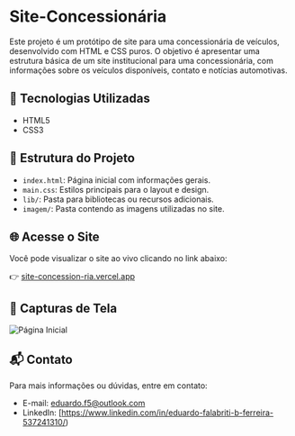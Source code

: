 # Site-Concessionária

Este projeto é um protótipo de site para uma concessionária de veículos, desenvolvido com HTML e CSS puros. O objetivo é apresentar uma estrutura básica de um site institucional para uma concessionária, com informações sobre os veículos disponíveis, contato e notícias automotivas.

## 🚀 Tecnologias Utilizadas

- HTML5
- CSS3

## 📂 Estrutura do Projeto

- `index.html`: Página inicial com informações gerais.
- `main.css`: Estilos principais para o layout e design.
- `lib/`: Pasta para bibliotecas ou recursos adicionais.
- `imagem/`: Pasta contendo as imagens utilizadas no site.

## 🌐 Acesse o Site

Você pode visualizar o site ao vivo clicando no link abaixo:

👉 [site-concession-ria.vercel.app](https://site-concession-ria.vercel.app)

## 📸 Capturas de Tela

![Página Inicial](https://github.com/zSayloon/Site-Concession-ria/blob/main/imagem/screenshot1.png)

## 📬 Contato

Para mais informações ou dúvidas, entre em contato:

- E-mail: eduardo.f5@outlook.com
- LinkedIn: [https://www.linkedin.com/in/eduardo-falabriti-b-ferreira-537241310/)
